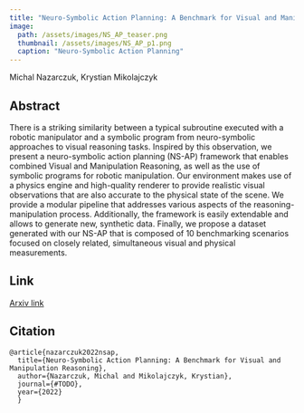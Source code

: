 ```yaml
---
title: "Neuro-Symbolic Action Planning: A Benchmark for Visual and Manipulation Reasoning"
image: 
  path: /assets/images/NS_AP_teaser.png
  thumbnail: /assets/images/NS_AP_p1.png
  caption: "Neuro-Symbolic Action Planning"
---
```


Michal Nazarczuk, Krystian Mikolajczyk

## Abstract

There is a striking similarity between a typical subroutine executed with a robotic manipulator and a symbolic program from neuro-symbolic approaches to visual reasoning tasks. Inspired by this observation, we present a neuro-symbolic action planning (NS-AP) framework that enables combined Visual and Manipulation Reasoning, as well as the use of symbolic programs for robotic manipulation. Our environment makes use of a physics engine and high-quality renderer to provide realistic visual observations that are also accurate to the physical state of the scene. We provide a modular pipeline that addresses various aspects of the reasoning-manipulation process. Additionally, the framework is easily extendable and allows to generate new, synthetic data. Finally, we propose a dataset generated with our NS-AP that is composed of 10 benchmarking scenarios focused on closely related, simultaneous visual and physical measurements.

## Link

[Arxiv link]()

## Citation

```
@article{nazarczuk2022nsap,
  title={Neuro-Symbolic Action Planning: A Benchmark for Visual and Manipulation Reasoning},
  author={Nazarczuk, Michal and Mikolajczyk, Krystian},
  journal={#TODO},
  year={2022}
  }
```
